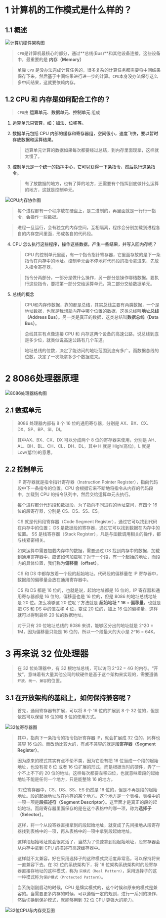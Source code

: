 # 1 计算机的工作模式是什么样的？
## 1.1 概述
![计算机硬件架构图](./../img/计算机硬件架构图.jpeg)

>`CPU`是计算机最核心的部分，通过**总线(Bus)**和其他设备连接，这些设备中，最重要的是 **内存（Memory）**

> 单靠 `CPU` 是没办法完成计算任务的，很多复杂的计算任务都需要将中间结果保存下来，然后基于中间结果进行进一步的计算。`CPU`本身没办法保存这么多中间结果，这就要依赖内存。

## 1.2 CPU 和 内存是如何配合工作的？
>`CPU`由 **运算单元**、**数据单元**、**控制单元** 组成
1. 运算单元只管算，如：加法、位移等。
2. 数据单元包括 CPU 内部的缓存和寄存器组，空间很小，速度飞快，要以暂时存放数据和运算结果。
  
   >运算单元计算的数据如果每次都要经过总结，到内存里面现拿，这样就太慢了。
3. 控制单元是一个统一的指挥中心，它可以获得一下条指令，然后执行这条指令。
  
   >有了放数据的地方，也有了算的地方，还需要有个指挥到底做什么运算的地方，这就是控制单元。

![CPU内存协作图](../img/CPU内存协作图.jpeg)

>每个进程都有一个程序放在硬盘上，是二进制的，再里面就是一行行一指令，会操作一些数据。

>进程一旦运行，会有独立的内存空间，互相隔离，程序会分别加载到进程各自的内存空间里面，形成各自的代码段。

4. CPU 怎么执行这些程序，操作这些数据，产生一些结果，并写入回内存呢？
   >CPU 的控制单元里面，有一个指令指针寄存器，它里面存放的是下一条指令在内存中的地址。控制单元会不停地将代码段的指令拿进来，先放入指令寄存器。

   >指令分两部分，一部分是做什么操作，另一部分是操作哪结数据。要执行这些指令，要把第一部分交给运算单元，第二部分交给数据单元。

5. 总线的概念
   >CPU和内存传数据，靠的都是总结，其实总线主要有两类数据，一个是地址数据，也就是我想拿内存中哪个位置的数据，这类总线叫**地址总线（Address Bus）**。另一类是真正的数据，这类总结叫**数据总线（Data Bus）**。

   >总线其实有点像连接 CPU 和 内存这两个设备的高速公路，说总线到底是多少位，就类似说高速公路有几个车道。

   >地址总线的位数，决定了能访问的地址范围到底有多广。而数据总线的位数，决定了一次能拿多少个数据进来。

# 2 8086处理器原理
![8086处理器结构图](../img/8086处理器结构图.jpeg)

## 2.1 数据单元
>8086 处理器内部有 8 个 16 位的通用寄存器，分别是 AX、BX、CX、DX、SP、BP、SI、DI。

>其中AX、BX、CX、DX 可以分成两个 8 位的寄存器来使用，分别是 AH、AL、BH、BL、CH、CL、DH、DL，其中 H 就是 High(高位)，L 就是 Low(低位)的意思。

## 2.2 控制单元
>IP 寄存器就是指令指针寄存器（Instruction Pointer Register），指向代码段中下一条指令的位置。CPU 会根据它来不断地将指令从内存的代码段中，加载到 CPU 的指令队列中，然后交给运算单元去执行。

>每个进程都分代码段和数据段，为了指向不同进程的地址空间，有四个 16 位的段寄存器，分别是 CS、DS、SS、ES。

>CS 就是代码段寄存器（Code Segment Register），通过它可以找到代码在内存中的位置； DS 是数据段的寄存器，通过它可以找到数据在内存中的位置。 SS 是栈寄存器（Stack Register），凡是与函数调用相关的操作，都与栈紧密相关。

>如果运算中需要加载内存中的数据，需要通过 DS 找到内存中的数据，加载到通用寄存器中，应该如何加载呢？对于一个段，有一个起始的地址，而段内的具体位置，我们称为**偏移量（offset）**。

>CS 和 DS 中都存放着一个段的起始地址。代码段的偏移量在 IP 寄存器中，数据段的偏移量会放在通用寄存器中。

>CS 和 DS 都是 16 位的，也就是说，起始地址都是 16 位的，IP 寄存器和通用寄存器都是 16 位的，偏移量也是 16 位的，但是 8086 的地址总线地址是 20 位。怎么凑够这 20 位呢？方法就是 **超始地址 \* 16 + 偏移量**，也就是把 CS 和 DS 中的值左移 4 位，变成 20 位的，加上 16 位的偏移量，这样就可以得到最终 20 位的数据地址。

>对于只有 20 位地址总线的 8086 来讲，能够区分出的地址就是 2^20 = 1M，因为偏移量只能是 16 位的，所以一个段最大的大小是 2^16 = 64K。

# 3 再来说 32 位处理器
>在 32 位处理器中，有 32 根地址总线，可以访问 2^32 = 4G 的内存。“开放”，意味着有大量其他公司的软硬件是基于这个架构来实现的，需要遵循`开放、统一、兼容`的位置。

## 3.1 在开放架构的基础上，如何保持兼容呢？
>首先，通用寄存器有扩展，可以将 8 个 16 位的扩展到 8 个 32 位的，但是依然可以保留 16 位的和 8 位的使用方式。

![32位寄存器图](../img/32位寄存器图.jpeg)

>其中，指向下一条指令的指令指针寄存器 IP，就会扩展成 32 位的，同样也兼容 16 位的。而改动比较大的，有点不兼容的就是**段寄存器（Segment Register）**。

>因为原来的模式其实有点不伦不类，因为它没有把 16 位当成一个段的起始地址，也没有按 8 位 或者 16 位扩展的形式，而是根据当时的硬件，弄了一个不上不下的 20 位的地址。这样每次都要左移四位，也就意味着段的起始地址不能是任何一个地方，只是能整除 16 的地方。

>32位寄存器中，CS、DS、SS、ES 仍然是 16 位的，但是不再是段的起始地址。段的起始地址放在内存的某个地方。这个地方是一个表格，表格中的一项一项是**段描述符（Segment Descriptor）**。这里面才是真正的段的起始地址。而段寄存器里面保存的是在这个表格中的哪一项，称为**选择子（Selector）**。

>这样，将一个从段寄器直接拿到的段起始地址，就变成了先间接地从段寄存器找到表格中的一项，再从表格中的一项中拿到段起始地址。

>这样段起始地址就会很灵活了，当然为了快速拿到段起始地址，段寄存器会从内存中拿到 CPU 的描述符高速缓存器中。

>这样就不太兼容，好在采用选择子的这种模式灵活度非常高，可以保持将来一直兼容下去。在 32 位的系统架构下，将 16 位架构系统架构时的段寄存器直接存地址的这种模式，称为 `实模式（Real Pattern）`，采用选择子的这一种模式称为`保护模式（Protected Pattern）`。

>当系统刚刚启动的时候，CPU 是牌实模式的，这个时候和原来的模式是兼容的。当需要更多内存的时候，可以遵循一定的规则，进行一系列的操作，然后切换到保护模式，就能够用到 32 位 CPU 更强大的能力。

![32位CPU与内存交互图](../img/32位CPU与内存交互图.jpeg)
